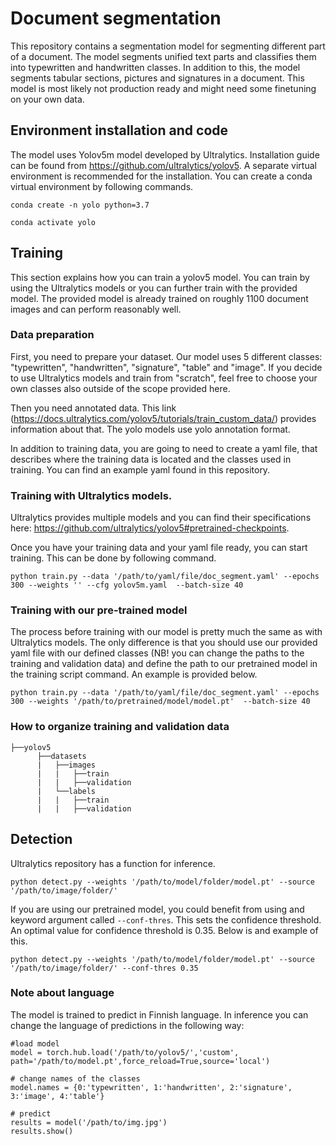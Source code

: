 # Document segmentation

This repository contains a segmentation model for segmenting different part of a document. The model segments unified text parts and classifies them into typewritten and handwritten classes. In addition to this, the model segments tabular sections, pictures and signatures in a document. This model is most likely not production ready and might need some finetuning on your own data.  

## Environment installation and code

The model uses Yolov5m model developed by Ultralytics. Installation guide can be found from https://github.com/ultralytics/yolov5. A separate virtual environment is recommended for the installation. You can create a conda virtual environment by following commands. 

```conda create -n yolo python=3.7```

```conda activate yolo```

## Training

This section explains how you can train a yolov5 model. You can train by using the Ultralytics models or you can further train with the provided model. The provided model is already trained on roughly 1100 document images and can perform reasonably well. 

### Data preparation

First, you need to prepare your dataset. Our model uses 5 different classes: "typewritten", "handwritten", "signature", "table" and "image". If you decide to use Ultralytics models and train from "scratch", feel free to choose your own classes also outside of the scope provided here. 

Then you need annotated data. This link (https://docs.ultralytics.com/yolov5/tutorials/train_custom_data/) provides information about that. The yolo models use yolo annotation format.

In addition to training data, you are going to need to create a yaml file, that describes where the training data is located and the classes used in training. You can find an example yaml found in this repository. 

### Training with Ultralytics models. 

Ultralytics provides multiple models and you can find their specifications here: https://github.com/ultralytics/yolov5#pretrained-checkpoints.

Once you have your training data and your yaml file ready, you can start training. This can be done by following command.

```python train.py --data '/path/to/yaml/file/doc_segment.yaml' --epochs 300 --weights '' --cfg yolov5m.yaml  --batch-size 40```

### Training with our pre-trained model

The process before training with our model is pretty much the same as with Ultralytics models. The only difference is that you should use our provided yaml file with our defined classes (NB! you can change the paths to the training and validation data) and define the path to our pretrained model in the training script command. An example is provided below.

```python train.py --data '/path/to/yaml/file/doc_segment.yaml' --epochs 300 --weights '/path/to/pretrained/model/model.pt'  --batch-size 40```

### How to organize training and validation data

```
├──yolov5
      ├──datasets
      |   ├──images
      |   |   ├──train
      |   |   ├──validation
      |   └──labels
      |   |   ├──train
      |   |   ├──validation
```


## Detection

Ultralytics repository has a function for inference. 

```python detect.py --weights '/path/to/model/folder/model.pt' --source '/path/to/image/folder/'```

If you are using our pretrained model, you could benefit from using and keyword argument called `--conf-thres`. This sets the confidence threshold. An optimal value for confidence threshold is 0.35. Below is and example of this.

```python detect.py --weights '/path/to/model/folder/model.pt' --source '/path/to/image/folder/' --conf-thres 0.35```


### Note about language

The model is trained to predict in Finnish language. In inference you can change the language of predictions in the following way:

```
#load model
model = torch.hub.load('/path/to/yolov5/','custom', path='/path/to/model.pt',force_reload=True,source='local')

# change names of the classes
model.names = {0:'typewritten', 1:'handwritten', 2:'signature', 3:'image', 4:'table'}

# predict
results = model('/path/to/img.jpg')
results.show()

```
